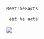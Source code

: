`MeetTheFacts`

<p><code>&nbspeet&nbsphe&nbspacts</code></p>

[![](https://the-nameless-spectre-github-readme-stats.vercel.app/api?username=THE-NAMELESS-SPECTRE&show_icons=true&theme=tokyonight)](https://github.com/THE-NAMELESS-SPECTRE)
